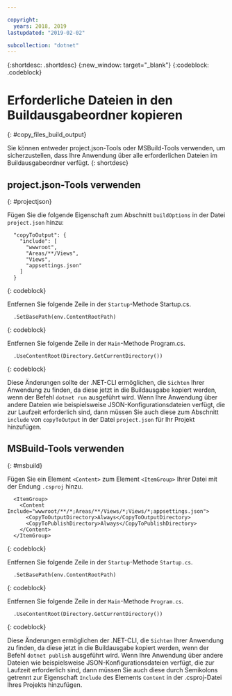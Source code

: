 ```yaml
---

copyright:
  years: 2018, 2019
lastupdated: "2019-02-02"

subcollection: "dotnet"
---
```


{:shortdesc: .shortdesc}
{:new_window: target="_blank"}
{:codeblock: .codeblock}


# Erforderliche Dateien in den Buildausgabeordner kopieren
{: #copy_files_build_output}

Sie können entweder project.json-Tools oder MSBuild-Tools verwenden, um sicherzustellen, dass Ihre Anwendung über alle erforderlichen Dateien im Buildausgabeordner verfügt.
{: shortdesc}


## project.json-Tools verwenden
{: #projectjson}

Fügen Sie die folgende Eigenschaft zum Abschnitt `buildOptions` in der Datei `project.json` hinzu:
```
  "copyToOutput": {
    "include": [
      "wwwroot",
      "Areas/**/Views",
      "Views",
      "appsettings.json"
    ]
  }
```
{: codeblock}

Entfernen Sie folgende Zeile in der `Startup`-Methode Startup.cs.
```
  .SetBasePath(env.ContentRootPath)
```
{: codeblock}

Entfernen Sie folgende Zeile in der `Main`-Methode Program.cs.
```
  .UseContentRoot(Directory.GetCurrentDirectory())
```
{: codeblock}

Diese Änderungen sollte der .NET-CLI ermöglichen, die `Sichten` Ihrer Anwendung zu finden, da diese jetzt in die Buildausgabe kopiert werden, wenn der Befehl `dotnet run` ausgeführt wird.  Wenn Ihre Anwendung über andere Dateien wie beispielsweise JSON-Konfigurationsdateien verfügt, die zur Laufzeit erforderlich sind, dann müssen Sie auch diese zum Abschnitt `include` von `copyToOutput` in der Datei `project.json` für Ihr Projekt hinzufügen.

## MSBuild-Tools verwenden
{: #msbuild}

Fügen Sie ein Element `<Content>` zum Element `<ItemGroup>` Ihrer Datei mit der Endung `.csproj` hinzu.
```
  <ItemGroup>
    <Content Include="wwwroot/**/*;Areas/**/Views/*;Views/*;appsettings.json">
      <CopyToOutputDirectory>Always</CopyToOutputDirectory>
      <CopyToPublishDirectory>Always</CopyToPublishDirectory>
    </Content>
  </ItemGroup>
```
{: codeblock}

Entfernen Sie folgende Zeile in der `Startup`-Methode `Startup.cs`.
```
  .SetBasePath(env.ContentRootPath)
```
{: codeblock}

Entfernen Sie folgende Zeile in der `Main`-Methode `Program.cs`.
```
  .UseContentRoot(Directory.GetCurrentDirectory())
```
{: codeblock}

Diese Änderungen ermöglichen der .NET-CLI, die `Sichten` Ihrer Anwendung zu finden, da diese jetzt in die Buildausgabe kopiert werden, wenn der Befehl `dotnet publish` ausgeführt wird.  Wenn Ihre Anwendung über andere Dateien wie beispielsweise JSON-Konfigurationsdateien verfügt, die zur Laufzeit erforderlich sind, dann müssen Sie auch diese durch Semikolons getrennt zur Eigenschaft `Include` des Elements `Content` in der .csproj-Datei Ihres Projekts hinzufügen.
